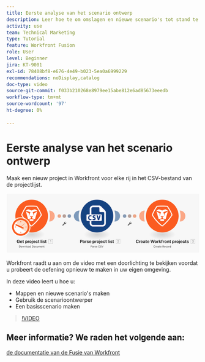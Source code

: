 ```yaml
---
title: Eerste analyse van het scenario ontwerp
description: Leer hoe te om omslagen en nieuwe scenario's tot stand te brengen, de scenarioontwerper te gebruiken, en een basisscenario in  [!DNL Adobe Workfront Fusion] tot stand te brengen.
activity: use
team: Technical Marketing
type: Tutorial
feature: Workfront Fusion
role: User
level: Beginner
jira: KT-9001
exl-id: 78408bf8-e676-4e49-b023-5ea0a6999229
recommendations: noDisplay,catalog
doc-type: video
source-git-commit: f033b210268e8979ee15abe812e6ad85673eeedb
workflow-type: tm+mt
source-wordcount: '97'
ht-degree: 0%

---
```


# Eerste analyse van het scenario ontwerp

Maak een nieuw project in Workfront voor elke rij in het CSV-bestand van de projectlijst.

![ een beeld van het scenario van de Fusie ](assets/understand-the-basics-1.png)

Workfront raadt u aan om de video met een doorlichting te bekijken voordat u probeert de oefening opnieuw te maken in uw eigen omgeving.

In deze video leert u hoe u:

* Mappen en nieuwe scenario&#39;s maken
* Gebruik de scenarioontwerper
* Een basisscenario maken

>[!VIDEO](https://video.tv.adobe.com/v/335261/?quality=12&learn=on)


## Meer informatie? We raden het volgende aan:

[ de documentatie van de Fusie van Workfront ](https://experienceleague.adobe.com/docs/workfront/using/adobe-workfront-fusion/workfront-fusion-2.html?lang=en)
